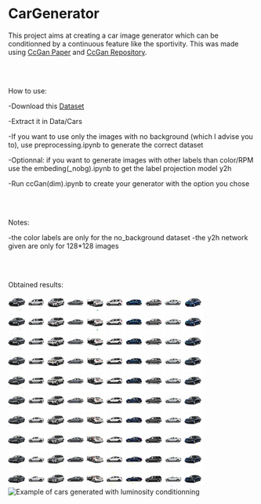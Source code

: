 # CarGenerator

This project aims at creating a car image generator which can be conditionned by a continuous feature like the sportivity. This was made using [CcGan Paper](https://openreview.net/pdf?id=PrzjugOsDeE) and [CcGan Repository](https://github.com/UBCDingXin/improved_CcGAN).

<br/><br/>

How to use:

-Download this [Dataset](https://www.kaggle.com/datasets/prondeau/the-car-connection-picture-dataset)

-Extract it in Data/Cars

-If you want to use only the images with no background (which I advise you to), use preprocessing.ipynb to generate the correct dataset

-Optionnal: if you want to generate images with other labels than color/RPM use the embeding(_nobg).ipynb to get the label projection model y2h

-Run ccGan(dim).ipynb to create your generator with the option you chose

<br/><br/>

Notes:

-the color labels are only for the no_background dataset
-the y2h network given are only for 128*128 images

<br/><br/>

Obtained results:

![Example of cars generated with RPM (sportivity) conditionning](https://github.com/clementelliker/CarGenerator/blob/main/images/ex_gen_RPM.PNG?raw=true "Title")
![Example of cars generated with luminosity conditionning](https://github.com/clementelliker/CarGenerator/blob/main/images/ex_gen_color.PNG?raw=true "Title")
